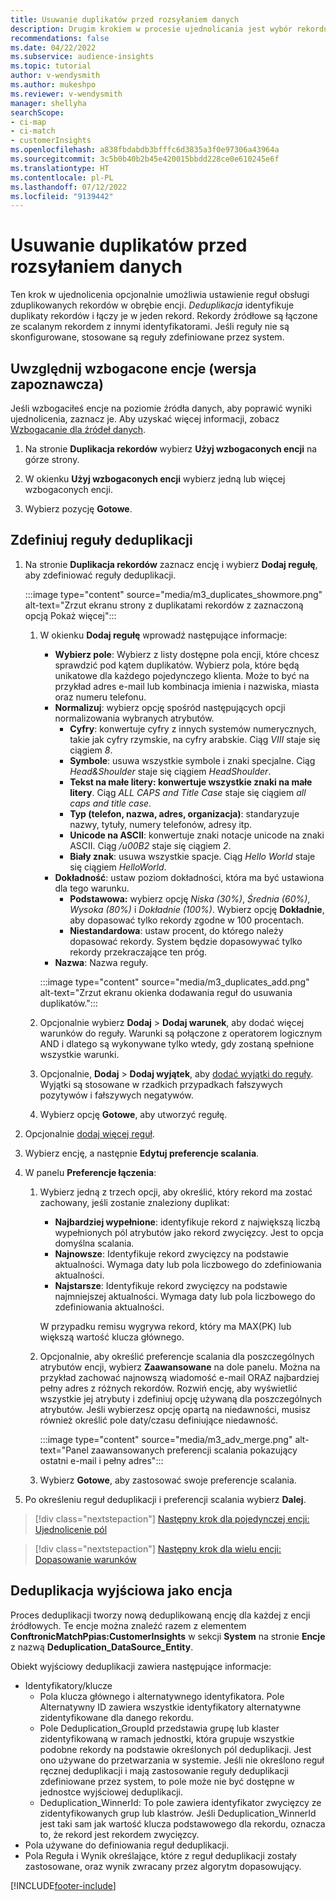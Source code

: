 ```yaml
---
title: Usuwanie duplikatów przed rozsyłaniem danych
description: Drugim krokiem w procesie ujednolicania jest wybór rekordu, który należy zachować w przypadku znalezienia duplikatów.
recommendations: false
ms.date: 04/22/2022
ms.subservice: audience-insights
ms.topic: tutorial
author: v-wendysmith
ms.author: mukeshpo
ms.reviewer: v-wendysmith
manager: shellyha
searchScope:
- ci-map
- ci-match
- customerInsights
ms.openlocfilehash: a838fbdabdb3bfffc6d3835a3f0e97306a43964a
ms.sourcegitcommit: 3c5b0b40b2b45e420015bbdd228ce0e610245e6f
ms.translationtype: HT
ms.contentlocale: pl-PL
ms.lasthandoff: 07/12/2022
ms.locfileid: "9139442"
---
```

# <a name="remove-duplicates-before-unifying-data"></a>Usuwanie duplikatów przed rozsyłaniem danych

Ten krok w ujednolicenia opcjonalnie umożliwia ustawienie reguł obsługi zduplikowanych rekordów w obrębie encji. *Deduplikacja* identyfikuje duplikaty rekordów i łączy je w jeden rekord. Rekordy źródłowe są łączone ze scalanym rekordem z innymi identyfikatorami. Jeśli reguły nie są skonfigurowane, stosowane są reguły zdefiniowane przez system.

## <a name="include-enriched-entities-preview"></a>Uwzględnij wzbogacone encje (wersja zapoznawcza)

Jeśli wzbogaciłeś encje na poziomie źródła danych, aby poprawić wyniki ujednolicenia, zaznacz je. Aby uzyskać więcej informacji, zobacz [Wzbogacanie dla źródeł danych](data-sources-enrichment.md).

1. Na stronie **Duplikacja rekordów** wybierz **Użyj wzbogaconych encji** na górze strony.

1. W okienku **Użyj wzbogaconych encji** wybierz jedną lub więcej wzbogaconych encji.

1. Wybierz pozycję **Gotowe**.

## <a name="define-deduplication-rules"></a>Zdefiniuj reguły deduplikacji

1. Na stronie **Duplikacja rekordów** zaznacz encję i wybierz **Dodaj regułę**, aby zdefiniować reguły deduplikacji.

   :::image type="content" source="media/m3_duplicates_showmore.png" alt-text="Zrzut ekranu strony z duplikatami rekordów z zaznaczoną opcją Pokaż więcej":::

   1. W okienku **Dodaj regułę** wprowadź następujące informacje:
      - **Wybierz pole**: Wybierz z listy dostępne pola encji, które chcesz sprawdzić pod kątem duplikatów. Wybierz pola, które będą unikatowe dla każdego pojedynczego klienta. Może to być na przykład adres e-mail lub kombinacja imienia i nazwiska, miasta oraz numeru telefonu.
      - **Normalizuj**: wybierz opcję spośród następujących opcji normalizowania wybranych atrybutów.
        - **Cyfry**: konwertuje cyfry z innych systemów numerycznych, takie jak cyfry rzymskie, na cyfry arabskie. Ciąg *VIII* staje się ciągiem *8*.
        - **Symbole**: usuwa wszystkie symbole i znaki specjalne. Ciąg *Head&Shoulder* staje się ciągiem *HeadShoulder*.
        - **Tekst na małe litery: konwertuje wszystkie znaki na małe litery**. Ciąg *ALL CAPS and Title Case* staje się ciągiem *all caps and title case*.
        - **Typ (telefon, nazwa, adres, organizacja)**: standaryzuje nazwy, tytuły, numery telefonów, adresy itp.
        - **Unicode na ASCII**: konwertuje znaki notacje unicode na znaki ASCII. Ciąg */u00B2* staje się ciągiem *2*.
        - **Biały znak**: usuwa wszystkie spacje. Ciąg *Hello   World* staje się ciągiem *HelloWorld*.
      - **Dokładność**: ustaw poziom dokładności, która ma być ustawiona dla tego warunku.
        - **Podstawowa:** wybierz opcję *Niska (30%)*, *Średnia (60%)*, *Wysoka (80%)* i *Dokładnie (100%)*. Wybierz opcję **Dokładnie**, aby dopasować tylko rekordy zgodne w 100 procentach.
        - **Niestandardowa**: ustaw procent, do którego należy dopasować rekordy. System będzie dopasowywać tylko rekordy przekraczające ten próg.
      - **Nazwa**: Nazwa reguły.

      :::image type="content" source="media/m3_duplicates_add.png" alt-text="Zrzut ekranu okienka dodawania reguł do usuwania duplikatów.":::

   1. Opcjonalnie wybierz **Dodaj** > **Dodaj warunek**, aby dodać więcej warunków do reguły. Warunki są połączone z operatorem logicznym AND i dlatego są wykonywane tylko wtedy, gdy zostaną spełnione wszystkie warunki.

   1. Opcjonalnie, **Dodaj** > **Dodaj wyjątek**, aby [dodać wyjątki do reguły](match-entities.md#add-exceptions-to-a-rule). Wyjątki są stosowane w rzadkich przypadkach fałszywych pozytywów i fałszywych negatywów.

   1. Wybierz opcję **Gotowe**, aby utworzyć regułę.

1. Opcjonalnie [dodaj więcej reguł](#define-deduplication-rules).

1. Wybierz encję, a następnie **Edytuj preferencje scalania**.

1. W panelu **Preferencje łączenia**:
   1. Wybierz jedną z trzech opcji, aby określić, który rekord ma zostać zachowany, jeśli zostanie znaleziony duplikat:
      - **Najbardziej wypełnione**: identyfikuje rekord z największą liczbą wypełnionych pól atrybutów jako rekord zwycięzcy. Jest to opcja domyślna scalania.
      - **Najnowsze**: Identyfikuje rekord zwycięzcy na podstawie aktualności. Wymaga daty lub pola liczbowego do zdefiniowania aktualności.
      - **Najstarsze**: Identyfikuje rekord zwycięzcy na podstawie najmniejszej aktualności. Wymaga daty lub pola liczbowego do zdefiniowania aktualności.
      
      W przypadku remisu wygrywa rekord, który ma MAX(PK) lub większą wartość klucza głównego.
      
   1. Opcjonalnie, aby określić preferencje scalania dla poszczególnych atrybutów encji, wybierz **Zaawansowane** na dole panelu. Można na przykład zachować najnowszą wiadomość e-mail ORAZ najbardziej pełny adres z różnych rekordów. Rozwiń encję, aby wyświetlić wszystkie jej atrybuty i zdefiniuj opcję używaną dla poszczególnych atrybutów. Jeśli wybierzesz opcję opartą na niedawności, musisz również określić pole daty/czasu definiujące niedawność.

      :::image type="content" source="media/m3_adv_merge.png" alt-text="Panel zaawansowanych preferencji scalania pokazujący ostatni e-mail i pełny adres":::

   1. Wybierz **Gotowe**, aby zastosować swoje preferencje scalania.

1. Po określeniu reguł deduplikacji i preferencji scalania wybierz **Dalej**.
  
> [!div class="nextstepaction"]
> [Następny krok dla pojedynczej encji: Ujednolicenie pól](merge-entities.md)

> [!div class="nextstepaction"]
> [Następny krok dla wielu encji: Dopasowanie warunków](match-entities.md)

## <a name="deduplication-output-as-an-entity"></a>Deduplikacja wyjściowa jako encja

Proces deduplikacji tworzy nową deduplikowaną encję dla każdej z encji źródłowych. Te encje można znaleźć razem z elementem **ConftronicMatchPpias:CustomerInsights** w sekcji **System** na stronie **Encje** z nazwą **Deduplication_DataSource_Entity**.

Obiekt wyjściowy deduplikacji zawiera następujące informacje:

- Identyfikatory/klucze
  - Pola klucza głównego i alternatywnego identyfikatora. Pole Alternatywny ID zawiera wszystkie identyfikatory alternatywne zidentyfikowane dla danego rekordu.
  - Pole Deduplication_GroupId przedstawia grupę lub klaster zidentyfikowaną w ramach jednostki, która grupuje wszystkie podobne rekordy na podstawie określonych pól deduplikacji. Jest ono używane do przetwarzania w systemie. Jeśli nie określono reguł ręcznej deduplikacji i mają zastosowanie reguły deduplikacji zdefiniowane przez system, to pole może nie być dostępne w jednostce wyjściowej deduplikacji.
  - Deduplication_WinnerId: To pole zawiera identyfikator zwycięzcy ze zidentyfikowanych grup lub klastrów. Jeśli Deduplication_WinnerId jest taki sam jak wartość klucza podstawowego dla rekordu, oznacza to, że rekord jest rekordem zwycięzcy.
- Pola używane do definiowania reguł deduplikacji.
- Pola Reguła i Wynik określające, które z reguł deduplikacji zostały zastosowane, oraz wynik zwracany przez algorytm dopasowujący.

[!INCLUDE[footer-include](includes/footer-banner.md)]
